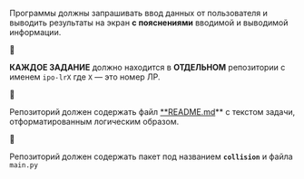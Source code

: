 Программы должны запрашивать ввод данных от пользователя и выводить результаты на экран **с пояснениями** вводимой и выводимой информации.

<aside>
🚨

**КАЖДОЕ ЗАДАНИЕ** должно находится в **ОТДЕЛЬНОМ** репозитории с именем `ipo-lrX` где `X` — это номер ЛР.

</aside>

<aside>
🚨

Репозиторий должен содержать файл [**README.md](http://README.md)** с текстом задачи, отформатированным логическим образом. 

</aside>

<aside>
🚨

Репозиторий должен содержать пакет под названием **`collision`** и файла `main.py`

</aside>

